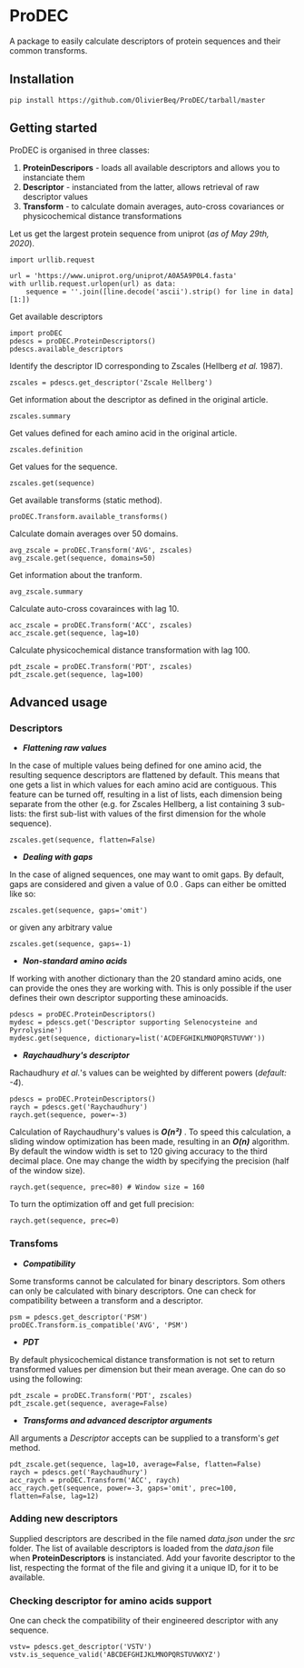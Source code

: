 # ProDEC

A package to easily calculate descriptors of protein sequences and their common transforms.

## Installation

    pip install https://github.com/OlivierBeq/ProDEC/tarball/master

## Getting started

ProDEC is organised in three classes:
 1. **ProteinDescripors** - loads all available descriptors and allows you to instanciate them
 2. **Descriptor** - instanciated from the latter, allows retrieval of raw descriptor values
 3. **Transform** - to calculate domain averages, auto-cross covariances or physicochemical distance transformations

Let us get the largest protein sequence from uniprot (*as of May 29th, 2020*).

    import urllib.request
    
    url = 'https://www.uniprot.org/uniprot/A0A5A9P0L4.fasta'
    with urllib.request.urlopen(url) as data:
	    sequence = ''.join([line.decode('ascii').strip() for line in data][1:])
Get available descriptors

    import proDEC
    pdescs = proDEC.ProteinDescriptors()
    pdescs.available_descriptors
Identify the descriptor ID corresponding to Zscales (Hellberg *et al.* 1987). 
    
    zscales = pdescs.get_descriptor('Zscale Hellberg')
Get information about the descriptor as defined in the original article.

    zscales.summary
Get values defined for each amino acid in the original article.

    zscales.definition
Get values for the sequence.

    zscales.get(sequence)
Get available transforms (static method).

    proDEC.Transform.available_transforms()
Calculate domain averages over 50 domains.

    avg_zscale = proDEC.Transform('AVG', zscales)
    avg_zscale.get(sequence, domains=50)
Get information about the tranform.

    avg_zscale.summary
Calculate auto-cross covarainces with lag 10.

    acc_zscale = proDEC.Transform('ACC', zscales)
    acc_zscale.get(sequence, lag=10)
Calculate physicochemical distance transformation with lag 100.

    pdt_zscale = proDEC.Transform('PDT', zscales)
    pdt_zscale.get(sequence, lag=100)

## Advanced usage
### Descriptors

 - ***Flattening raw values***

In the case of multiple values being defined for one amino acid, the resulting sequence descriptors are flattened by default. This means that one gets a list in which values for each amino acid are contiguous.
This feature can be turned off, resulting in a list of lists, each dimension being separate from the other (e.g. for Zscales Hellberg, a list containing 3 sub-lists: the first sub-list with values of the first dimension for the whole sequence). 

    zscales.get(sequence, flatten=False)

 - ***Dealing with gaps***

In the case of aligned sequences, one may want to omit gaps. By default, gaps are considered and given a value of  0.0 . Gaps can either be omitted like so:

    zscales.get(sequence, gaps='omit')
or given any arbitrary value

    zscales.get(sequence, gaps=-1)

 - ***Non-standard amino acids***

If working with another dictionary than the 20 standard amino acids, one can provide the ones they are working with. This is only possible if the user defines their own descriptor supporting these aminoacids.

    pdescs = proDEC.ProteinDescriptors()
    mydesc = pdescs.get('Descriptor supporting Selenocysteine and Pyrrolysine')
    mydesc.get(sequence, dictionary=list('ACDEFGHIKLMNOPQRSTUVWY'))
 

 - ***Raychaudhury's descriptor***

Rachaudhury  *et al.*'s values can be weighted by different powers (*default: -4*).

    pdescs = proDEC.ProteinDescriptors()
    raych = pdescs.get('Raychaudhury')
    raych.get(sequence, power=-3)

Calculation of Raychaudhury's values is ***O(n²)*** . To speed this calculation, a sliding window optimization has been made, resulting in an  ***O(n)*** algorithm. By default the window width is set to 120 giving accuracy to the third decimal place. One may change the width by specifying the precision (half of the window size).

    raych.get(sequence, prec=80) # Window size = 160
To turn the optimization off and get full precision:

    raych.get(sequence, prec=0)

### Transfoms

 - ***Compatibility***

Some transforms cannot be calculated for binary descriptors. Som others can only be calculated with binary descriptors. One can check for compatibility between a transform and a descriptor.

    psm = pdescs.get_descriptor('PSM')
    proDEC.Transform.is_compatible('AVG', 'PSM')

 - ***PDT***

By default physicochemical distance transformation is not set to return transformed values per dimension but their mean average. One can do so using the following:

    pdt_zscale = proDEC.Transform('PDT', zscales)
    pdt_zscale.get(sequence, average=False)

 - ***Transforms and advanced descriptor arguments***

All arguments a *Descriptor* accepts can be supplied to a transform's *get* method.

    pdt_zscale.get(sequence, lag=10, average=False, flatten=False)
    raych = pdescs.get('Raychaudhury')
    acc_raych = proDEC.Transform('ACC', raych)
    acc_raych.get(sequence, power=-3, gaps='omit', prec=100, flatten=False, lag=12)

### Adding new descriptors
Supplied descriptors are described in the file named *data.json* under the *src* folder.
The list of available descriptors is loaded from the *data.json* file when **ProteinDescriptors** is instanciated.
Add your favorite descriptor to the list, respecting the format of the file and giving it a unique ID, for it to be available.

### Checking descriptor for amino acids support
One can check the compatibility of their engineered descriptor with any sequence.

    vstv= pdescs.get_descriptor('VSTV')
    vstv.is_sequence_valid('ABCDEFGHIJKLMNOPQRSTUVWXYZ')

